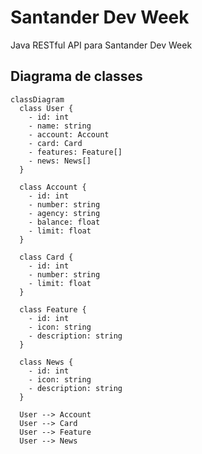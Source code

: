 # Santander Dev Week
Java RESTful API para Santander Dev Week

## Diagrama de classes

```mermaid
classDiagram
  class User {
    - id: int
    - name: string
    - account: Account
    - card: Card
    - features: Feature[]
    - news: News[]
  }

  class Account {
    - id: int
    - number: string
    - agency: string
    - balance: float
    - limit: float
  }

  class Card {
    - id: int
    - number: string
    - limit: float
  }

  class Feature {
    - id: int
    - icon: string
    - description: string
  }

  class News {
    - id: int
    - icon: string
    - description: string
  }

  User --> Account
  User --> Card
  User --> Feature
  User --> News
```
